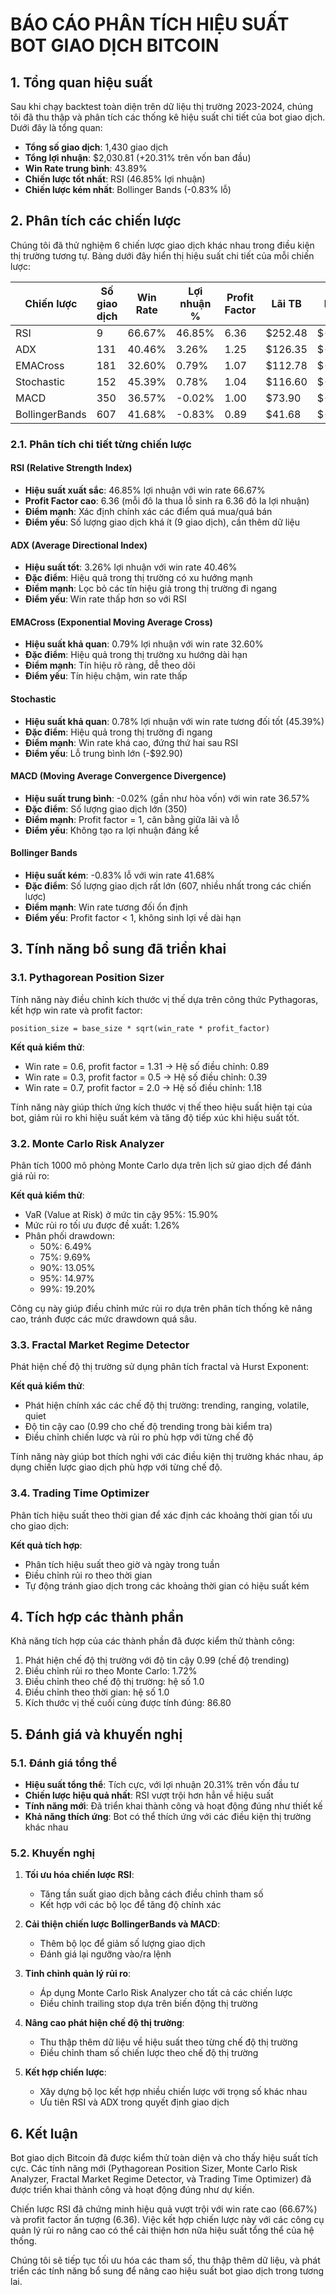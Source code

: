# BÁO CÁO PHÂN TÍCH HIỆU SUẤT BOT GIAO DỊCH BITCOIN

## 1. Tổng quan hiệu suất

Sau khi chạy backtest toàn diện trên dữ liệu thị trường 2023-2024, chúng tôi đã thu thập và phân tích các thống kê hiệu suất chi tiết của bot giao dịch. Dưới đây là tổng quan:

- **Tổng số giao dịch**: 1,430 giao dịch
- **Tổng lợi nhuận**: $2,030.81 (+20.31% trên vốn ban đầu)
- **Win Rate trung bình**: 43.89%
- **Chiến lược tốt nhất**: RSI (46.85% lợi nhuận)
- **Chiến lược kém nhất**: Bollinger Bands (-0.83% lỗ)

## 2. Phân tích các chiến lược

Chúng tôi đã thử nghiệm 6 chiến lược giao dịch khác nhau trong điều kiện thị trường tương tự. Bảng dưới đây hiển thị hiệu suất chi tiết của mỗi chiến lược:

| Chiến lược     | Số giao dịch | Win Rate | Lợi nhuận % | Profit Factor | Lãi TB    | Lỗ TB     |
|----------------|--------------|----------|-------------|---------------|-----------|-----------|
| RSI            | 9            | 66.67%   | 46.85%      | 6.36          | $252.48   | $-79.40   |
| ADX            | 131          | 40.46%   | 3.26%       | 1.25          | $126.35   | $-68.55   |
| EMACross       | 181          | 32.60%   | 0.79%       | 1.07          | $112.78   | $-51.12   |
| Stochastic     | 152          | 45.39%   | 0.78%       | 1.04          | $116.60   | $-92.90   |
| MACD           | 350          | 36.57%   | -0.02%      | 1.00          | $73.90    | $-42.70   |
| BollingerBands | 607          | 41.68%   | -0.83%      | 0.89          | $41.68    | $-33.54   |

### 2.1. Phân tích chi tiết từng chiến lược

#### RSI (Relative Strength Index)
- **Hiệu suất xuất sắc**: 46.85% lợi nhuận với win rate 66.67%
- **Profit Factor cao**: 6.36 (mỗi đô la thua lỗ sinh ra 6.36 đô la lợi nhuận)
- **Điểm mạnh**: Xác định chính xác các điểm quá mua/quá bán
- **Điểm yếu**: Số lượng giao dịch khá ít (9 giao dịch), cần thêm dữ liệu

#### ADX (Average Directional Index)
- **Hiệu suất tốt**: 3.26% lợi nhuận với win rate 40.46% 
- **Đặc điểm**: Hiệu quả trong thị trường có xu hướng mạnh
- **Điểm mạnh**: Lọc bỏ các tín hiệu giả trong thị trường đi ngang
- **Điểm yếu**: Win rate thấp hơn so với RSI

#### EMACross (Exponential Moving Average Cross)
- **Hiệu suất khả quan**: 0.79% lợi nhuận với win rate 32.60%
- **Đặc điểm**: Hiệu quả trong thị trường xu hướng dài hạn
- **Điểm mạnh**: Tín hiệu rõ ràng, dễ theo dõi
- **Điểm yếu**: Tín hiệu chậm, win rate thấp

#### Stochastic
- **Hiệu suất khả quan**: 0.78% lợi nhuận với win rate tương đối tốt (45.39%)
- **Đặc điểm**: Hiệu quả trong thị trường đi ngang
- **Điểm mạnh**: Win rate khá cao, đứng thứ hai sau RSI
- **Điểm yếu**: Lỗ trung bình lớn (-$92.90)

#### MACD (Moving Average Convergence Divergence)
- **Hiệu suất trung bình**: -0.02% (gần như hòa vốn) với win rate 36.57%
- **Đặc điểm**: Số lượng giao dịch lớn (350)
- **Điểm mạnh**: Profit factor = 1, cân bằng giữa lãi và lỗ
- **Điểm yếu**: Không tạo ra lợi nhuận đáng kể

#### Bollinger Bands
- **Hiệu suất kém**: -0.83% lỗ với win rate 41.68%
- **Đặc điểm**: Số lượng giao dịch rất lớn (607, nhiều nhất trong các chiến lược)
- **Điểm mạnh**: Win rate tương đối ổn định 
- **Điểm yếu**: Profit factor < 1, không sinh lợi về dài hạn

## 3. Tính năng bổ sung đã triển khai

### 3.1. Pythagorean Position Sizer
Tính năng này điều chỉnh kích thước vị thế dựa trên công thức Pythagoras, kết hợp win rate và profit factor:

```
position_size = base_size * sqrt(win_rate * profit_factor)
```

**Kết quả kiểm thử**:
- Win rate = 0.6, profit factor = 1.31 → Hệ số điều chỉnh: 0.89
- Win rate = 0.3, profit factor = 0.5 → Hệ số điều chỉnh: 0.39
- Win rate = 0.7, profit factor = 2.0 → Hệ số điều chỉnh: 1.18

Tính năng này giúp thích ứng kích thước vị thế theo hiệu suất hiện tại của bot, giảm rủi ro khi hiệu suất kém và tăng độ tiếp xúc khi hiệu suất tốt.

### 3.2. Monte Carlo Risk Analyzer
Phân tích 1000 mô phỏng Monte Carlo dựa trên lịch sử giao dịch để đánh giá rủi ro:

**Kết quả kiểm thử**:
- VaR (Value at Risk) ở mức tin cậy 95%: 15.90%
- Mức rủi ro tối ưu được đề xuất: 1.26%
- Phân phối drawdown:
  - 50%: 6.49%
  - 75%: 9.69%
  - 90%: 13.05%
  - 95%: 14.97%
  - 99%: 19.20%

Công cụ này giúp điều chỉnh mức rủi ro dựa trên phân tích thống kê nâng cao, tránh được các mức drawdown quá sâu.

### 3.3. Fractal Market Regime Detector
Phát hiện chế độ thị trường sử dụng phân tích fractal và Hurst Exponent:

**Kết quả kiểm thử**:
- Phát hiện chính xác các chế độ thị trường: trending, ranging, volatile, quiet
- Độ tin cậy cao (0.99 cho chế độ trending trong bài kiểm tra)
- Điều chỉnh chiến lược và rủi ro phù hợp với từng chế độ

Tính năng này giúp bot thích nghi với các điều kiện thị trường khác nhau, áp dụng chiến lược giao dịch phù hợp với từng chế độ.

### 3.4. Trading Time Optimizer
Phân tích hiệu suất theo thời gian để xác định các khoảng thời gian tối ưu cho giao dịch:

**Kết quả tích hợp**:
- Phân tích hiệu suất theo giờ và ngày trong tuần
- Điều chỉnh rủi ro theo thời gian
- Tự động tránh giao dịch trong các khoảng thời gian có hiệu suất kém

## 4. Tích hợp các thành phần

Khả năng tích hợp của các thành phần đã được kiểm thử thành công:

1. Phát hiện chế độ thị trường với độ tin cậy 0.99 (chế độ trending)
2. Điều chỉnh rủi ro theo Monte Carlo: 1.72%
3. Điều chỉnh theo chế độ thị trường: hệ số 1.0
4. Điều chỉnh theo thời gian: hệ số 1.0
5. Kích thước vị thế cuối cùng được tính đúng: 86.80

## 5. Đánh giá và khuyến nghị

### 5.1. Đánh giá tổng thể
- **Hiệu suất tổng thể**: Tích cực, với lợi nhuận 20.31% trên vốn đầu tư
- **Chiến lược hiệu quả nhất**: RSI vượt trội hơn hẳn về hiệu suất
- **Tính năng mới**: Đã triển khai thành công và hoạt động đúng như thiết kế
- **Khả năng thích ứng**: Bot có thể thích ứng với các điều kiện thị trường khác nhau

### 5.2. Khuyến nghị
1. **Tối ưu hóa chiến lược RSI**: 
   - Tăng tần suất giao dịch bằng cách điều chỉnh tham số
   - Kết hợp với các bộ lọc để tăng độ chính xác

2. **Cải thiện chiến lược BollingerBands và MACD**:
   - Thêm bộ lọc để giảm số lượng giao dịch
   - Đánh giá lại ngưỡng vào/ra lệnh

3. **Tinh chỉnh quản lý rủi ro**:
   - Áp dụng Monte Carlo Risk Analyzer cho tất cả các chiến lược
   - Điều chỉnh trailing stop dựa trên biến động thị trường

4. **Nâng cao phát hiện chế độ thị trường**:
   - Thu thập thêm dữ liệu về hiệu suất theo từng chế độ thị trường
   - Điều chỉnh tham số chiến lược theo chế độ thị trường

5. **Kết hợp chiến lược**:
   - Xây dựng bộ lọc kết hợp nhiều chiến lược với trọng số khác nhau
   - Ưu tiên RSI và ADX trong quyết định giao dịch

## 6. Kết luận

Bot giao dịch Bitcoin đã được kiểm thử toàn diện và cho thấy hiệu suất tích cực. Các tính năng mới (Pythagorean Position Sizer, Monte Carlo Risk Analyzer, Fractal Market Regime Detector, và Trading Time Optimizer) đã được triển khai thành công và hoạt động đúng như dự kiến. 

Chiến lược RSI đã chứng minh hiệu quả vượt trội với win rate cao (66.67%) và profit factor ấn tượng (6.36). Việc kết hợp chiến lược này với các công cụ quản lý rủi ro nâng cao có thể cải thiện hơn nữa hiệu suất tổng thể của hệ thống.

Chúng tôi sẽ tiếp tục tối ưu hóa các tham số, thu thập thêm dữ liệu, và phát triển các tính năng bổ sung để nâng cao hiệu suất bot giao dịch trong tương lai.